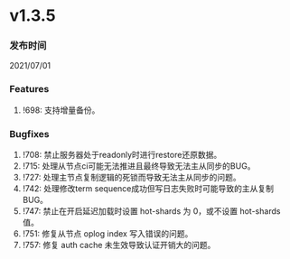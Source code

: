 # v1.3.5

### 发布时间

2021/07/01

### Features

1. !698: 支持增量备份。

### Bugfixes

1. !708: 禁止服务器处于readonly时进行restore还原数据。
1. !715: 处理从节点ci可能无法推进且最终导致无法主从同步的BUG。
1. !727: 处理主节点复制逻辑的死锁而导致无法主从同步的问题。
1. !742: 处理修改term sequence成功但写日志失败时可能导致的主从复制BUG。
1. !747: 禁止在开启延迟加载时设置 hot-shards 为 0，或不设置 hot-shards 值。
1. !751: 修复从节点 oplog index 写入错误的问题。
1. !757: 修复 auth cache 未生效导致认证开销大的问题。



